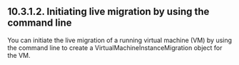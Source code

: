 ## 10.3.1.2. Initiating live migration by using the command line

You can initiate the live migration of a running virtual machine (VM) by using the command line to create a VirtualMachineInstanceMigration object for the VM.

